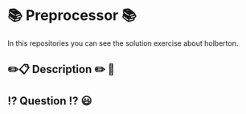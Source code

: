 # :books:  Preprocessor :books:
In this repositories you can see the solution exercise about holberton.
## :pencil2::clipboard: Description :pencil2: :notebook_with_decorative_cover:
## :interrobang: Question :interrobang: :smiley:
